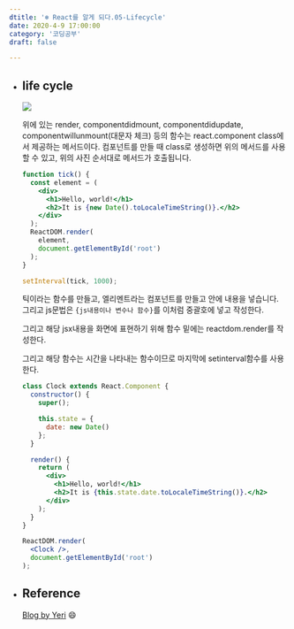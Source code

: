 ```yaml
---
dtitle: '❄️ React를 알게 되다.05-Lifecycle'
date: 2020-4-9 17:00:00
category: '코딩공부'
draft: false

---
```


- ## life cycle

  <img src="https://yeri-kim.github.io/media/190417-lifecycle-1.png">

  위에 있는 render, componentdidmount, componentdidupdate, componentwillunmount(대문자 체크) 등의 함수는 react.component class에서 제공하는 메서드이다. 컴포넌트를 만들 때 class로 생성하면 위의 메서드를 사용할 수 있고, 위의 사진 순서대로 메서드가 호출됩니다.

  ```jsx
  function tick() {
    const element = (
      <div>
        <h1>Hello, world!</h1>
        <h2>It is {new Date().toLocaleTimeString()}.</h2>
      </div>
    );
    ReactDOM.render(
      element,
      document.getElementById('root')
    );
  }
  
  setInterval(tick, 1000);
  ```

  틱이라는 함수를 만들고, 엘리멘트라는 컴포넌트를 만들고 안에 내용을 넣습니다. 그리고 js문법은 `{js내용이나 변수나 함수}`를 이처럼 중괄호에 넣고 작성한다.

  그리고 해당 jsx내용을 화면에 표현하기 위해 함수 밑에는 reactdom.render를 작성한다.

  그리고 해당 함수는 시간을 나타내는 함수이므로 마지막에 setinterval함수를 사용한다.

  ```jsx
  class Clock extends React.Component {
    constructor() {
      super();
  
      this.state = {
        date: new Date()
      };
    }
  
    render() {
      return (
        <div>
          <h1>Hello, world!</h1>
          <h2>It is {this.state.date.toLocaleTimeString()}.</h2>
        </div>
      );
    }
  }
  
  ReactDOM.render(
    <Clock />,
    document.getElementById('root')
  );
  ```

  

- ## Reference

  [Blog by Yeri](https://yeri-kim.github.io/posts/react-jsx/) 😄  

